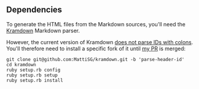 Dependencies
------------

To generate the HTML files from the Markdown sources, you'll need the [Kramdown](http://kramdown.rubyforge.org/) Markdown parser.

However, the current version of Kramdown [does not parse IDs with colons](https://github.com/gettalong/kramdown/pull/72). You'll therefore need to install a specific fork of it until [my PR](https://github.com/gettalong/kramdown/pull/74) is merged:

	git clone git@github.com:MattiSG/kramdown.git -b 'parse-header-id'
	cd kramdown
	ruby setup.rb config
	ruby setup.rb setup
	ruby setup.rb install
